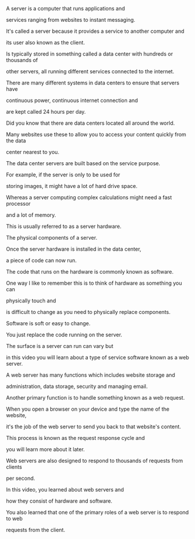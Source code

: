A server is a computer that runs applications and 

services ranging from websites to instant messaging. 

It's called a server because it provides a service to another computer and 

its user also known as the client. 

Is typically stored in something called a data center with hundreds or thousands of 

other servers, all running different services connected to the internet. 

There are many different systems in data centers to ensure that servers have 

continuous power, continuous internet connection and 

are kept called 24 hours per day. 

Did you know that there are data centers located all around the world. 

Many websites use these to allow you to access your content quickly from the data 

center nearest to you. 

The data center servers are built based on the service purpose. 

For example, if the server is only to be used for 

storing images, it might have a lot of hard drive space. 

Whereas a server computing complex calculations might need a fast processor 

and a lot of memory. 

This is usually referred to as a server hardware. 

The physical components of a server. 

Once the server hardware is installed in the data center, 

a piece of code can now run. 

The code that runs on the hardware is commonly known as software. 

One way I like to remember this is to think of hardware as something you can 

physically touch and 

is difficult to change as you need to physically replace components. 

Software is soft or easy to change. 

You just replace the code running on the server. 

The surface is a server can run can vary but 

in this video you will learn about a type of service software known as a web server. 

A web server has many functions which includes website storage and 

administration, data storage, security and managing email. 

Another primary function is to handle something known as a web request. 

When you open a browser on your device and type the name of the website, 

it's the job of the web server to send you back to that website's content. 

This process is known as the request response cycle and 

you will learn more about it later. 

Web servers are also designed to respond to thousands of requests from clients 

per second. 

In this video, you learned about web servers and 

how they consist of hardware and software. 

You also learned that one of the primary roles of a web server is to respond to web 

requests from the client.